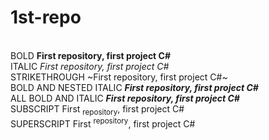 # 1st-repo
<br />BOLD		**First repository, first project C#** 
<br />ITALIC                   _First repository, first project C#_
<br />STRIKETHROUGH            ~First repository, first project C#~
<br />BOLD AND NESTED ITALIC   **_First repository, first project C#_**
<br />ALL BOLD AND ITALIC      ***First repository, first project C#***
<br />SUBSCRIPT                First <sub>repository</sub>, first project C#
<br />SUPERSCRIPT              First <sup>repository</sup>, first project C#
